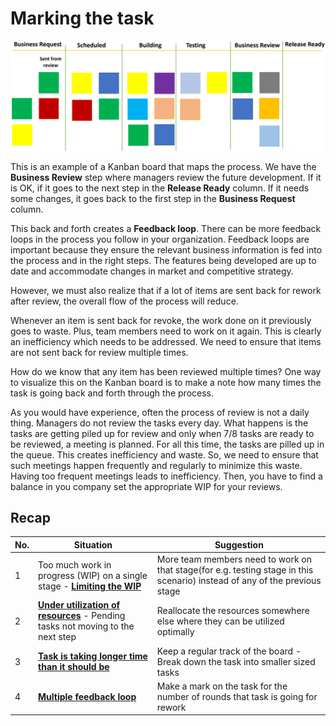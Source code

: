 # Marking the task

![Kanban board](../images/kanban-board-example-big-13.png)

This is an example of a Kanban board that maps the process. We have the **Business Review** step where managers review the future development. If it is OK, if it goes to the next step in the **Release Ready** column. If it needs some changes, it goes back to the first step in the **Business Request** column.

This back and forth creates a **Feedback loop**. There can be more feedback loops in the process you follow in your organization. Feedback loops are important because they ensure the relevant business information is fed into the process and in the right steps. The features being developed are up to date and accommodate changes in market and competitive strategy.

However, we must also realize that if a lot of items are sent back for rework after review, the overall flow of the process will reduce.

Whenever an item is sent back for revoke, the work done on it previously goes to waste. Plus, team members need to work on it again. This is clearly an inefficiency which needs to be addressed. We need to ensure that items are not sent back for review multiple times.

How do we know that any item has been reviewed multiple times? One way to visualize this on the Kanban board is to make a note how many times the task is going back and forth through the process.

As you would have experience, often the process of review is not a daily thing. Managers do not review the tasks every day. What happens is the tasks are getting piled up for review and only when 7/8 tasks are ready to be reviewed, a meeting is planned. For all this time, the tasks are pilled up in the queue. This creates inefficiency and waste. So, we need to ensure that such meetings happen frequently and regularly to minimize this waste. Having too frequent meetings leads to inefficiency. Then, you have to find a balance in you company set the appropriate WIP for your reviews.

## Recap

| No. | Situation                                                               | Suggestion
|-----|-------------------------------------------------------------------------|----------------------------------|
| 1   | Too much work in progress (WIP) on a single stage - **[Limiting the WIP](../kanban/process-inefficiencies.md)** | More team members need to work on that stage(for e.g. testing stage in this scenario) instead of any of the previous stage |
| 2   | **[Under utilization of resources](../kanban/underutilization-resources.md)** - Pending tasks not moving to the next step | Reallocate the resources somewhere else where they can be utilized optimally |
| 3   | **[Task is taking longer time than it should be](../kanban/unequal-sized-tasks.md)** | Keep a regular track of the board - Break down the task into smaller sized tasks |
| 4   | **[Multiple feedback loop](../kanban/marking-task.md)** | Make a mark on the task for the number of rounds that task is going for rework |